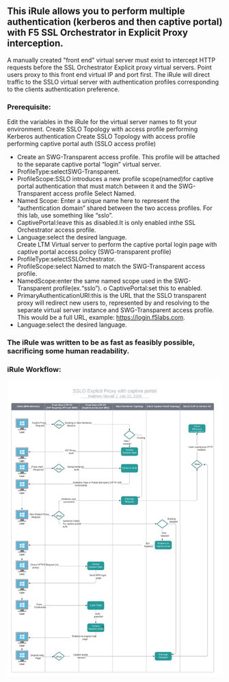 ## This iRule allows you to perform multiple authentication (kerberos and then captive portal) with F5 SSL Orchestrator in Explicit Proxy interception. 

A manually created "front end" virtual server must exist to intercept HTTP requests before the SSL Orchestrator Explicit proxy virtual servers. 
Point users proxy to this front end virtual IP and port first. The iRule will direct traffic to the SSLO virtual server with authentication profiles corresponding to the clients authentication preference.    

### Prerequisite: 
Edit the variables in the iRule for the virtual server names to fit your environment. 
Create SSLO Topology with access profile performing Kerberos authentication
Create SSLO Topology with access profile performing captive portal auth (SSLO access profile)
- Create an SWG-Transparent access profile. This profile will be attached to the separate captive portal “login” virtual server.
- ProfileType:selectSWG-Transparent.
- ProfileScope:SSLO introduces a new profile scope(named)for captive portal authentication that must match between it and the SWG-Transparent access profile Select Named.
- Named Scope: Enter a unique name here to represent the “authentication domain” shared between the two access profiles. For this lab, use something like “sslo”.
- CaptivePortal:leave this as disabled.It is only enabled inthe SSL Orchestrator access profile.
- Language:select the desired language.  
Create LTM Virtual server to perform the captive portal login page with captive portal access policy (SWG-transparent profile)
- ProfileType:selectSSLOrchestrator.
- ProfileScope:select Named to match the SWG-Transparent access profile.
- NamedScope:enter the same named scope used in the SWG-Transparent profile(ex.“sslo”). o CaptivePortal:set this to enabled.
- PrimaryAuthenticationURI:this is the URL that the SSLO transparent proxy will redirect new users to, represented by and resolving to the separate virtual server instance and SWG-Transparent access profile. This would be a full URL, example: https://login.f5labs.com.
- Language:select the desired language.
### The iRule was written to be as fast as feasibly possible, sacrificing some human readability.  

### iRule Workflow: 
![iRule Workflow](https://raw.githubusercontent.com/megamattzilla/iRules/master/SSLO_Multiple_Auth/irule_flow.jpeg)

